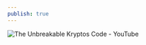 ```yaml
---
publish: true
---
```

![The Unbreakable Kryptos Code - YouTube](https://www.youtube.com/watch?v=jVpsLMCIB0Y)